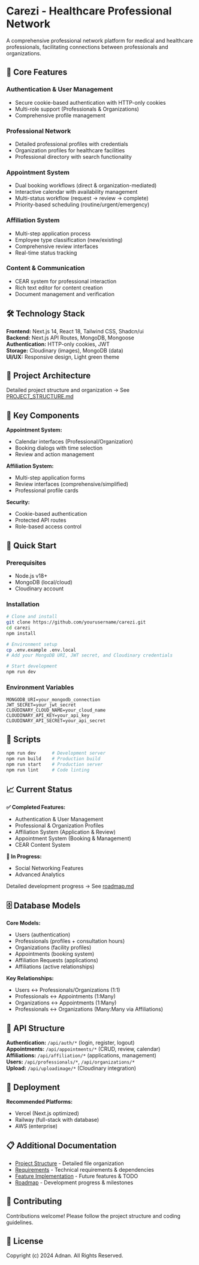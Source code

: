 # Carezi - Healthcare Professional Network

A comprehensive professional network platform for medical and healthcare professionals, facilitating connections between professionals and organizations.

## 🎯 Core Features

### Authentication & User Management
- Secure cookie-based authentication with HTTP-only cookies
- Multi-role support (Professionals & Organizations)
- Comprehensive profile management

### Professional Network
- Detailed professional profiles with credentials
- Organization profiles for healthcare facilities
- Professional directory with search functionality

### Appointment System
- Dual booking workflows (direct & organization-mediated)
- Interactive calendar with availability management
- Multi-status workflow (request → review → complete)
- Priority-based scheduling (routine/urgent/emergency)

### Affiliation System
- Multi-step application process
- Employee type classification (new/existing)
- Comprehensive review interfaces
- Real-time status tracking

### Content & Communication
- CEAR system for professional interaction
- Rich text editor for content creation
- Document management and verification

## 🛠️ Technology Stack

**Frontend:** Next.js 14, React 18, Tailwind CSS, Shadcn/ui  
**Backend:** Next.js API Routes, MongoDB, Mongoose  
**Authentication:** HTTP-only cookies, JWT  
**Storage:** Cloudinary (images), MongoDB (data)  
**UI/UX:** Responsive design, Light green theme

## 📁 Project Architecture

Detailed project structure and organization → See [PROJECT_STRUCTURE.md](PROJECT_STRUCTURE.md) 

## 🧩 Key Components

**Appointment System:**
- Calendar interfaces (Professional/Organization)
- Booking dialogs with time selection
- Review and action management

**Affiliation System:**
- Multi-step application forms
- Review interfaces (comprehensive/simplified)
- Professional profile cards

**Security:**
- Cookie-based authentication
- Protected API routes
- Role-based access control

## 🚀 Quick Start

### Prerequisites
- Node.js v18+
- MongoDB (local/cloud)
- Cloudinary account

### Installation
```bash
# Clone and install
git clone https://github.com/yourusername/carezi.git
cd carezi
npm install

# Environment setup
cp .env.example .env.local
# Add your MongoDB URI, JWT secret, and Cloudinary credentials

# Start development
npm run dev
```

### Environment Variables
```env
MONGODB_URI=your_mongodb_connection
JWT_SECRET=your_jwt_secret
CLOUDINARY_CLOUD_NAME=your_cloud_name
CLOUDINARY_API_KEY=your_api_key
CLOUDINARY_API_SECRET=your_api_secret
```

## 📜 Scripts
```bash
npm run dev      # Development server
npm run build    # Production build
npm run start    # Production server
npm run lint     # Code linting
```

## 📈 Current Status

**✅ Completed Features:**
- Authentication & User Management
- Professional & Organization Profiles
- Affiliation System (Application & Review)
- Appointment System (Booking & Management)
- CEAR Content System

**🔄 In Progress:**
- Social Networking Features
- Advanced Analytics

Detailed development progress → See [roadmap.md](roadmap.md)

## 🗄️ Database Models

**Core Models:**
- Users (authentication)
- Professionals (profiles + consultation hours)
- Organizations (facility profiles)
- Appointments (booking system)
- Affiliation Requests (applications)
- Affiliations (active relationships)

**Key Relationships:**
- Users ↔ Professionals/Organizations (1:1)
- Professionals ↔ Appointments (1:Many)
- Organizations ↔ Appointments (1:Many)
- Professionals ↔ Organizations (Many:Many via Affiliations)

## 🔌 API Structure

**Authentication:** `/api/auth/*` (login, register, logout)  
**Appointments:** `/api/appointments/*` (CRUD, review, calendar)  
**Affiliations:** `/api/affiliation/*` (applications, management)  
**Users:** `/api/professionals/*`, `/api/organizations/*`  
**Upload:** `/api/uploadimage/*` (Cloudinary integration)

## 🚀 Deployment

**Recommended Platforms:**
- Vercel (Next.js optimized)
- Railway (full-stack with database)
- AWS (enterprise)

## 📋 Additional Documentation

- [Project Structure](PROJECT_STRUCTURE.md) - Detailed file organization
- [Requirements](requirements.md) - Technical requirements & dependencies
- [Feature Implementation](FEATURE_IMPLEMENTATION.md) - Future features & TODO
- [Roadmap](roadmap.md) - Development progress & milestones

## 🤝 Contributing

Contributions welcome! Please follow the project structure and coding guidelines.

## 📄 License

Copyright (c) 2024 Adnan. All Rights Reserved.
